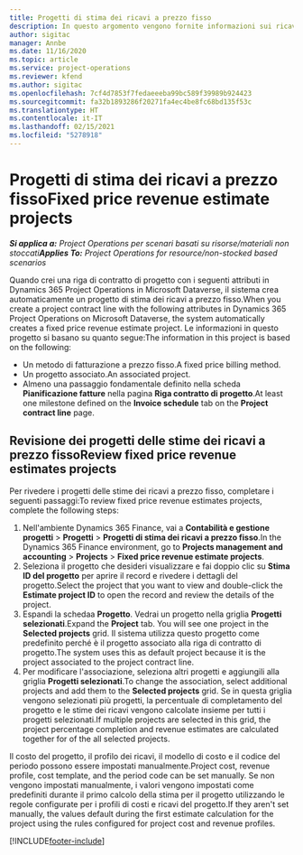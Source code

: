 ```yaml
---
title: Progetti di stima dei ricavi a prezzo fisso
description: In questo argomento vengono fornite informazioni sui ricavi a prezzo fisso nei progetti.
author: sigitac
manager: Annbe
ms.date: 11/16/2020
ms.topic: article
ms.service: project-operations
ms.reviewer: kfend
ms.author: sigitac
ms.openlocfilehash: 7cf4d7853f7fedaeeeba99bc589f39989b924423
ms.sourcegitcommit: fa32b1893286f20271fa4ec4be8fc68bd135f53c
ms.translationtype: HT
ms.contentlocale: it-IT
ms.lasthandoff: 02/15/2021
ms.locfileid: "5278918"
---
```

# <a name="fixed-price-revenue-estimate-projects"></a><span data-ttu-id="f4af4-103">Progetti di stima dei ricavi a prezzo fisso</span><span class="sxs-lookup"><span data-stu-id="f4af4-103">Fixed price revenue estimate projects</span></span> 

<span data-ttu-id="f4af4-104">_**Si applica a:** Project Operations per scenari basati su risorse/materiali non stoccati_</span><span class="sxs-lookup"><span data-stu-id="f4af4-104">_**Applies To:** Project Operations for resource/non-stocked based scenarios_</span></span>

<span data-ttu-id="f4af4-105">Quando crei una riga di contratto di progetto con i seguenti attributi in Dynamics 365 Project Operations in Microsoft Dataverse, il sistema crea automaticamente un progetto di stima dei ricavi a prezzo fisso.</span><span class="sxs-lookup"><span data-stu-id="f4af4-105">When you create a project contract line with the following attributes in Dynamics 365 Project Operations on Microsoft Dataverse, the system automatically creates a fixed price revenue estimate project.</span></span> <span data-ttu-id="f4af4-106">Le informazioni in questo progetto si basano su quanto segue:</span><span class="sxs-lookup"><span data-stu-id="f4af4-106">The information in this project is based on the following:</span></span>

  - <span data-ttu-id="f4af4-107">Un metodo di fatturazione a prezzo fisso.</span><span class="sxs-lookup"><span data-stu-id="f4af4-107">A fixed price billing method.</span></span>
  - <span data-ttu-id="f4af4-108">Un progetto associato.</span><span class="sxs-lookup"><span data-stu-id="f4af4-108">An associated project.</span></span>
  - <span data-ttu-id="f4af4-109">Almeno una passaggio fondamentale definito nella scheda **Pianificazione fatture** nella pagina **Riga contratto di progetto**.</span><span class="sxs-lookup"><span data-stu-id="f4af4-109">At least one milestone defined on the **Invoice schedule** tab on the **Project contract line** page.</span></span>

## <a name="review-fixed-price-revenue-estimates-projects"></a><span data-ttu-id="f4af4-110">Revisione dei progetti delle stime dei ricavi a prezzo fisso</span><span class="sxs-lookup"><span data-stu-id="f4af4-110">Review fixed price revenue estimates projects</span></span>
<span data-ttu-id="f4af4-111">Per rivedere i progetti delle stime dei ricavi a prezzo fisso, completare i seguenti passaggi:</span><span class="sxs-lookup"><span data-stu-id="f4af4-111">To review fixed price revenue estimates projects, complete the following steps:</span></span>

1. <span data-ttu-id="f4af4-112">Nell'ambiente Dynamics 365 Finance, vai a **Contabilità e gestione progetti** > **Progetti** > **Progetti di stima dei ricavi a prezzo fisso**.</span><span class="sxs-lookup"><span data-stu-id="f4af4-112">In the Dynamics 365 Finance environment, go to **Projects management and accounting** > **Projects** > **Fixed price revenue estimate projects**.</span></span>
2. <span data-ttu-id="f4af4-113">Seleziona il progetto che desideri visualizzare e fai doppio clic su **Stima ID del progetto** per aprire il record e rivedere i dettagli del progetto.</span><span class="sxs-lookup"><span data-stu-id="f4af4-113">Select the project that you want to view and double-click the **Estimate project ID** to open the record and review the details of the project.</span></span>
3. <span data-ttu-id="f4af4-114">Espandi la schedaa **Progetto**. Vedrai un progetto nella griglia **Progetti selezionati**.</span><span class="sxs-lookup"><span data-stu-id="f4af4-114">Expand the **Project** tab. You will see one project in the **Selected projects** grid.</span></span> <span data-ttu-id="f4af4-115">Il sistema utilizza questo progetto come predefinito perché è il progetto associato alla riga di contratto di progetto.</span><span class="sxs-lookup"><span data-stu-id="f4af4-115">The system uses this as default project because it is the project associated to the project contract line.</span></span> 
4. <span data-ttu-id="f4af4-116">Per modificare l'associazione, seleziona altri progetti e aggiungili alla griglia **Progetti selezionati**.</span><span class="sxs-lookup"><span data-stu-id="f4af4-116">To change the association, select additional projects and add them to the **Selected projects** grid.</span></span> <span data-ttu-id="f4af4-117">Se in questa griglia vengono selezionati più progetti, la percentuale di completamento del progetto e le stime dei ricavi vengono calcolate insieme per tutti i progetti selezionati.</span><span class="sxs-lookup"><span data-stu-id="f4af4-117">If multiple projects are selected in this grid, the project percentage completion and revenue estimates are calculated together for of the all selected projects.</span></span>

  <span data-ttu-id="f4af4-118">Il costo del progetto, il profilo dei ricavi, il modello di costo e il codice del periodo possono essere impostati manualmente.</span><span class="sxs-lookup"><span data-stu-id="f4af4-118">Project cost, revenue profile, cost template, and the period code can be set manually.</span></span> <span data-ttu-id="f4af4-119">Se non vengono impostati manualmente, i valori vengono impostati come predefiniti durante il primo calcolo della stima per il progetto utilizzando le regole configurate per i profili di costi e ricavi del progetto.</span><span class="sxs-lookup"><span data-stu-id="f4af4-119">If they aren't set manually, the values default during the first estimate calculation for the project using the rules configured for project cost and revenue profiles.</span></span>



[!INCLUDE[footer-include](../includes/footer-banner.md)]